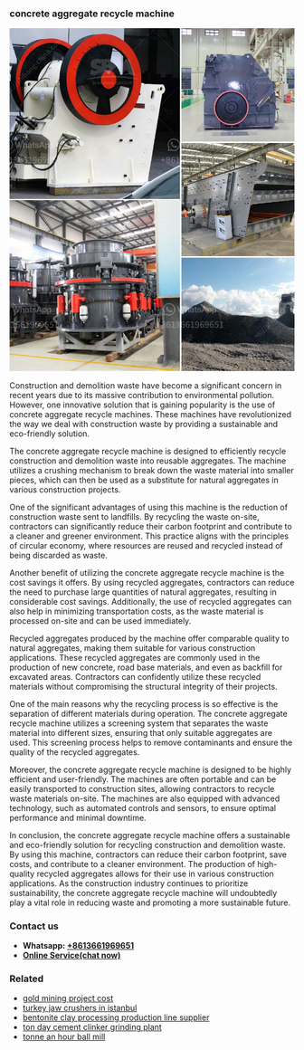 <h3>concrete aggregate recycle machine</h3><img src='1708309323.jpg' alt=''><p>Construction and demolition waste have become a significant concern in recent years due to its massive contribution to environmental pollution. However, one innovative solution that is gaining popularity is the use of concrete aggregate recycle machines. These machines have revolutionized the way we deal with construction waste by providing a sustainable and eco-friendly solution.</p><p>The concrete aggregate recycle machine is designed to efficiently recycle construction and demolition waste into reusable aggregates. The machine utilizes a crushing mechanism to break down the waste material into smaller pieces, which can then be used as a substitute for natural aggregates in various construction projects.</p><p>One of the significant advantages of using this machine is the reduction of construction waste sent to landfills. By recycling the waste on-site, contractors can significantly reduce their carbon footprint and contribute to a cleaner and greener environment. This practice aligns with the principles of circular economy, where resources are reused and recycled instead of being discarded as waste.</p><p>Another benefit of utilizing the concrete aggregate recycle machine is the cost savings it offers. By using recycled aggregates, contractors can reduce the need to purchase large quantities of natural aggregates, resulting in considerable cost savings. Additionally, the use of recycled aggregates can also help in minimizing transportation costs, as the waste material is processed on-site and can be used immediately.</p><p>Recycled aggregates produced by the machine offer comparable quality to natural aggregates, making them suitable for various construction applications. These recycled aggregates are commonly used in the production of new concrete, road base materials, and even as backfill for excavated areas. Contractors can confidently utilize these recycled materials without compromising the structural integrity of their projects.</p><p>One of the main reasons why the recycling process is so effective is the separation of different materials during operation. The concrete aggregate recycle machine utilizes a screening system that separates the waste material into different sizes, ensuring that only suitable aggregates are used. This screening process helps to remove contaminants and ensure the quality of the recycled aggregates.</p><p>Moreover, the concrete aggregate recycle machine is designed to be highly efficient and user-friendly. The machines are often portable and can be easily transported to construction sites, allowing contractors to recycle waste materials on-site. The machines are also equipped with advanced technology, such as automated controls and sensors, to ensure optimal performance and minimal downtime.</p><p>In conclusion, the concrete aggregate recycle machine offers a sustainable and eco-friendly solution for recycling construction and demolition waste. By using this machine, contractors can reduce their carbon footprint, save costs, and contribute to a cleaner environment. The production of high-quality recycled aggregates allows for their use in various construction applications. As the construction industry continues to prioritize sustainability, the concrete aggregate recycle machine will undoubtedly play a vital role in reducing waste and promoting a more sustainable future.</p><h3>Contact us</h3><ul><li><strong>Whatsapp:&nbsp;<a href="https://wa.me/8613661969651">+8613661969651</a></strong></li><li><a href="https://swt.shibang-china.com/?git&amp;zhl&amp;concrete aggregate recycle machine"><strong>Online Service(chat now)</strong></a></li></ul><h3>Related</h3><ul><li><a href='gold mining project cost.md'>gold mining project cost</a></li><li><a href='turkey jaw crushers in istanbul.md'>turkey jaw crushers in istanbul</a></li><li><a href='bentonite clay processing production line supplier.md'>bentonite clay processing production line supplier</a></li><li><a href='ton day cement clinker grinding plant.md'>ton day cement clinker grinding plant</a></li><li><a href='tonne an hour ball mill.md'>tonne an hour ball mill</a></li></ul>